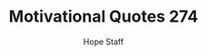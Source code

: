 ---
image: /assets/img/mq/mq_274_twain.png
title: Motivational Quotes 274
categories:
  - Motivational Quotes
author: Hope Staff
notes: Motivational Quotes 274
embed: >-
  EMBED_GOES_HERE
transcript: >-
  SOME LINES OF TEXT START HERE
---